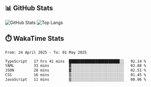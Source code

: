 ## 📊 GitHub Stats
![GitHub Stats](https://github-readme-stats.vercel.app/api?username=fe-brweb&show_icons=true&theme=shades-of-purple)
![Top Langs](https://github-readme-stats.vercel.app/api/top-langs/?username=fe-brweb&layout=compact&theme=shades-of-purple)

## ⏱️ WakaTime Stats
<!--START_SECTION:waka-->

```txt
From: 24 April 2025 - To: 01 May 2025

TypeScript   17 hrs 41 mins  ███████████████████████░░   92.14 %
YAML         33 mins         ▓░░░░░░░░░░░░░░░░░░░░░░░░   02.88 %
JSON         28 mins         ▓░░░░░░░░░░░░░░░░░░░░░░░░   02.51 %
CSS          16 mins         ▒░░░░░░░░░░░░░░░░░░░░░░░░   01.45 %
JavaScript   11 mins         ▒░░░░░░░░░░░░░░░░░░░░░░░░   00.96 %
```

<!--END_SECTION:waka-->
